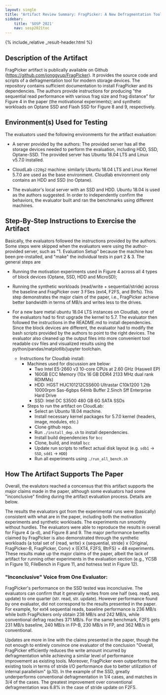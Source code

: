 ```yaml
---
layout: single
title: "Artifact Review Summary: FragPicker: A New Defragmentation Tool for Modern Storage Devices"
sidebar:
    title: 'SOSP 2021'
    nav: sosp2021toc
---
```


{% include_relative _result-header.html %}

## Description of the Artifact

FragPicker artifact is publically available on Github
(<https://github.com/jonggyup/FragPicker>).  It provides the source code and
scripts of a defragmentation tool for modern storage devices. The repository
contains sufficient documentation to install FragPicker and its dependencies.
The authors provide instructions for producing "the sequential read performance
with various frag size and frag distance" for Figure 4 in the paper (the
motivational experiments); and synthetic workloads on Optane SSD and Flash SSD
for Figure 8 and 9, respectively.


## Environment(s) Used for Testing

The evaluators used the following environments for the artifact evaluation:

- A server provided by the authors: The provided server has all the storage
  devices needed to perform the evaluation, including HDD, SSD, Optane-SSD. The
  provided server has Ubuntu 18.04 LTS and Linux v5.7.0 installed.

- CloudLab ``c220g2`` machine: similarly Ubuntu 18.04 LTS and Linux Kernel
  5.7.0 are used as the base environment. Cloudlab environment only contains an
  HDD and SSD (no Optane).

- The evaluator's local server with an SSD and HDD. Ubuntu 18.04 is used as the
  authors suggested. In order to independently confirm the behaviors, the
  evaluator built and ran the benchmarks using different machines.


## Step-By-Step Instructions to Exercise the Artifact

Basically, the evaluators followed the instructions provided by the authors.
Some steps were skipped when the evaluators were using the author-provided
server, such as "1. Evaluation Setup" because the machine has been
pre-installed, and "make" the individual tests in part 2 & 3. The general steps are

- Running the motivation experiments used in Figure 4 across all 4 types of
  block devices (Optane, SSD, HDD and MicroSD);
- Running the synthetic workloads (read/write + sequential/stride) across the
  baseline and FragPicker over 3 FSes (ext4, F2FS, and Btrfs). This step
  demonstrates the major claim of the paper, i.e., FragPicker achieve better
  bandwidth in terms of MB/s and writes less to the drives.

- For a new bare metal ubuntu 18.04 LTS instances on Cloudlab, one of the
  evaluators had to first upgrade the kernel to 5.7. The evaluator then
  followed the instructions in the README.md to install dependencies.  Since
  the block devices are different, the evaluator had to modify the bash scripts
  provided by the authors to point to the right devices. The evaluator also
  cleaned up the output files into more convenient tool readable csv files and
  visualized results using the python/pandas/matplotlib/jupyter toolchain.
  - Instructions for Cloudlab install: 
    - Machines used for discussion are below:
      - Two Intel E5-2660 v3 10-core CPUs at 2.60 GHz (Haswell EP)
      - 160GB ECC Memory (10x 16 GB DDR4 2133 MHz dual rank RDIMMs)
      - HDD: HGST HUC101212CSS600 Ultrastar C10k1200 1.2tb 10000rpm Sas-6gbps
        64mb Buffer 2.5inch Sff Enterprise Hard Drive
      - SSD: Intel DC S3500 480 GB 6G SATA SSDs
    - Steps to run the artifact on CloudLab:
      - Select an Ubuntu 18.04 machine.
      - Install necessary kernel packages for 5.7.0 kernel (headers, image,
        modules, etc.)
      - Clone github repo.
      - Run ``./install_dep.sh`` to install dependencies.
      - Install build dependencies for ``bcc``
      - Clone, build, and install ``bcc``
      - Update run scripts to reflect actual disk layout (e.g. ``sdb1`` ->
        ``SSD``, ``sdd1`` -> ``HDD``)
      - Run all experiments using ``./run_all_bench.sh``


## How The Artifact Supports The Paper

Overall, the evalutors reached a concensus that this artifact supports the
major claims made in the paper, although some evaluators had some
"inconclusive" finding during the artifact evaluation process. Details are
below.

The results the evaluators got from the experimental runs were (basically)
consistent with what are in the paper, including both the motivation
experiments and synthetic workloads. The experiments run smoothly without
hurdles. The evaluators were able to reproduce the results in overall for
Figure 4 (a-d), and Figure 8 and 9. The major performance benefits claimed by
FragPicker is also demonstrated through the synthetic workloads (a total set of
{read, write} x {sequential, stride} x {Original, FragPicker-B, FragPicker,
Conv} x {EXT4, F2FS, BtrFS} = 48 experiments. These results make up the major
claims of the paper, albeit the lack of artifact for
running other experiments in the evaluation section (e.g., YCSB in Figure 10,
FileBench in Figure 11, and hotness test in Figure 12). 

### "Inconclusive" Voice from One Evaluator:

FragPicker's performance on the SSD tested was inconclusive. The evaluators can
confirm that it generally writes from one half (seq. read, seq. update) to one
quarter (str.  read, str. update). However performance found by one evaluator,
did not correspond to the results presented in the paper. For example, for ext4
sequential reads, baseline performance is 236 MB/s while both FragPickers only
obtain 238 MB/s and 242 MB/s, while conventional defrag reaches 371 MB/s. For
the same benchmark, F2FS gets 231 MB/s baseline, 240 MB/s in FP-B, 230 MB/s in
FP, and 362 MB/s in conventional.

Updates are more in line with the claims presented in the paper, though the
not enough to entirely convince one evaluator of the conclusion "Overall, FragPicker
efficiently reduces the write amount incurred by defragmentation while
achieving a similar level of performance improvement as existing tools.
Moreover, FragPicker even outperforms the existing tools in terms of stride I/O
performance due to better utilization of internal parallelism" (p.10). In the
example of the SSD, greatly underperforms conventional defragmentation in 1/4
cases, and matches in 3/4 of the cases. The greatest improvement over
conventional defragmentation was 6.8% in the case of stride update on F2FS.
